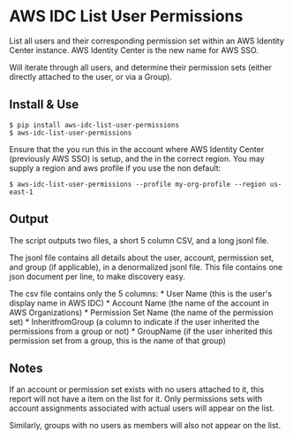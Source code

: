 # AWS IDC List User Permissions

List all users and their corresponding permission set within an AWS Identity Center instance. AWS Identity Center is the new name for AWS SSO.

Will iterate through all users, and determine their permission sets (either directly attached to the user, or via a Group).

## Install & Use

    $ pip install aws-idc-list-user-permissions
    $ aws-idc-list-user-permissions

Ensure that the you run this in the account where AWS Identity Center (previously AWS SSO) is setup, and the in the correct region. You may supply a region and aws profile if you use the non default:

    $ aws-idc-list-user-permissions --profile my-org-profile --region us-east-1

## Output

The script outputs two files, a short 5 column CSV, and a long jsonl file. 

The jsonl file contains all details about the user, account, permission set, and group (if applicable), in a denormalized jsonl file. This file contains one json document per line, to make discovery easy.

The csv file contains only the 5 columns:
    * User Name (this is the user's display name in AWS IDC)
    * Account Name (the name of the account in AWS Organizations)
    * Permission Set Name (the name of the permission set)
    * InheritfromGroup (a column to indicate if the user inherited the permissions from a group or not)
    * GroupName (if the user inherited this permission set from a group, this is the name of that group)

## Notes

If an account or permission set exists with no users attached to it, this report will not have a item on the list for it. Only permissions sets with account assignments associated with actual users will appear on the list.

Similarly, groups with no users as members will also not appear on the list.